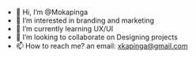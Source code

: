- 👋 Hi, I’m @Mokapinga
- 👀 I’m interested in branding and marketing
- 🌱 I’m currently learning UX/UI 
- 💞️ I’m looking to collaborate on Designing projects
- 📫 How to reach me? an email: xkapinga@gmail.com

<!---
Mokapinga/Mokapinga is a ✨ special ✨ repository because its `README.md` (this file) appears on your GitHub profile.
You can click the Preview link to take a look at your changes.
--->
